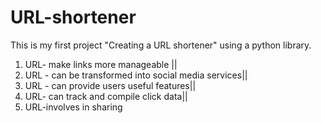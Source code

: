 # URL-shortener
This is my first project "Creating a URL shortener" using a python library. 

1. URL- make links more manageable ||
2. URL - can be transformed into social media services||
3. URL - can provide users useful features||
4. URL- can track and compile click data||
5. URL-involves in sharing
